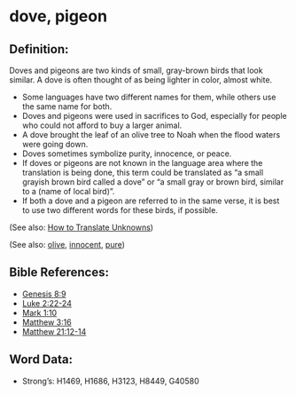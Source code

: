 # dove, pigeon

## Definition:

Doves and pigeons are two kinds of small, gray-brown birds that look similar. A dove is often thought of as being lighter in color, almost white.

* Some languages have two different names for them, while others use the same name for both.
* Doves and pigeons were used in sacrifices to God, especially for people who could not afford to buy a larger animal.
* A dove brought the leaf of an olive tree to Noah when the flood waters were going down.
* Doves sometimes symbolize purity, innocence, or peace.
* If doves or pigeons are not known in the language area where the translation is being done, this term could be translated as “a small grayish brown bird called a dove” or “a small gray or brown bird, similar to a (name of local bird)”.
* If both a dove and a pigeon are referred to in the same verse, it is best to use two different words for these birds, if possible.

(See also: [How to Translate Unknowns](rc://en/ta/man/translate/translate-unknown))

(See also: [olive](../other/olive.md), [innocent](../kt/innocent.md), [pure](../kt/purify.md))

## Bible References:

* [Genesis 8:9](rc://en/tn/help/gen/08/09)
* [Luke 2:22-24](rc://en/tn/help/luk/02/22)
* [Mark 1:10](rc://en/tn/help/mrk/01/10)
* [Matthew 3:16](rc://en/tn/help/mat/03/16)
* [Matthew 21:12-14](rc://en/tn/help/mat/21/12)

## Word Data:

* Strong’s: H1469, H1686, H3123, H8449, G40580
